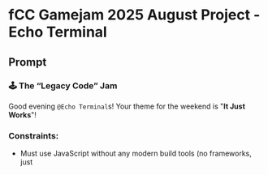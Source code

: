 # fCC Gamejam 2025 August Project - Echo Terminal

## Prompt

### 🕹️ The “Legacy Code” Jam

Good evening `@Echo Terminal`s! Your theme for the weekend is "**It Just Works**"!

### Constraints:

- Must use JavaScript without any modern build tools (no frameworks, just <script> in HTML).
- You can emulate old-school practices like `document.write()` or `tables` for layout — bonus points for humour!
- Give your game a "retro" feel and concept if you want to go the extra mile!

### Submission

You must submit your work using [this form](https://forms.nhcarrigan.com/form/sd78CeG4Ic3kNfFFT-5f2HkNCVAkmkMWhdJdY4NqGsI) before Monday (see the timestamp above).

## Requirements

- Must be written in Vanilla Javascript, no imports or external libraries.
- Must be presented in a single page.

## Ideas

so the theme is "It Just Works",
it would be better to create some simple games like **Manufactoria, ShapeZ and other games**
that _themed in "Factory"_ and _featured with "Automations"_.

and based on the time limits, so its better to create a game that is easy to understand and play, with a simple interface and mechanicsthats means we must using lots of SVG/Emote to be the assets and use table for a grid layouts.

sadly i cant use TS in this project because its a "Vanilla Javascript" challenge.

---

okay so i came up with some random idea:

because this section is called _Echo Terminal_, so it would be nice if i just themed the interface with the Minecraft's Deep Dark color scheme.

and the name contains terminals, so it can be interacted with the _actual terminals_.

other ideas remains same.

---

uhhhh, the **bonus point** in the gamejam is _to have some retro feels_, so it can be some "Visual enhancement" with some scan-lines.

it wont be that hard and we can try to have some `<canvas>` to experimenting this.

so lets put this thing to the _last_, we must focus on the actual gameplay and level design.

---

the folowing todo:

> updated on the Day 2/3

- [x] impl the load levels
- [x] impl the terminal with basic functionality
- [x] impl the belt (to move the bot)
- [x] impl the delete function (to remove obj u placed)
- [ ] impl the run command
- [ ] impl the game finish (to show that u success/fail)
- [ ] impl the colorizer
- [ ] impl the one way color wall
- [ ] put the following on the lvl2 fot tutorial
- [ ] make a level 3 containing all the things
- [ ] make the game looks better with canvas
